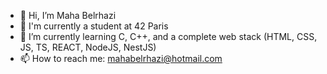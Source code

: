 - 👋 Hi, I’m Maha Belrhazi
- 🌱 I'm currently a student at 42 Paris
- 🌱 I’m currently learning C, C++, and a complete web stack (HTML, CSS, JS, TS, REACT, NodeJS, NestJS)
- 📫 How to reach me: mahabelrhazi@hotmail.com
